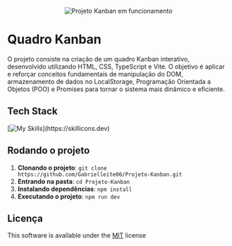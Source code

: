 <p align="center">
  <img src="https://i.imgur.com/kU4x8is.png" alt="Projeto Kanban em funcionamento">
</p>

# Quadro Kanban

O projeto consiste na criação de um quadro Kanban interativo, desenvolvido utilizando HTML, CSS, TypeScript e Vite. O objetivo é aplicar e reforçar conceitos fundamentais de manipulação do DOM, armazenamento de dados no LocalStorage, Programação Orientada a Objetos (POO) e Promises para tornar o sistema mais dinâmico e eficiente. 

## Tech Stack

[![My Skills](https://skillicons.dev/icons?i=ts,html,css,vite,)](https://skillicons.dev)

## Rodando o projeto

1. **Clonando o projeto**: `git clone https://github.com/Gabrielleite00/Projeto-Kanban.git`
2. **Entrando na pasta**: `cd Projeto-Kanban` 
3. **Instalando dependências**: `npm install`
4. **Executando o projeto**: `npm run dev`

## Licença

This software is available under the [MIT](https://rem.mit-license.org) license